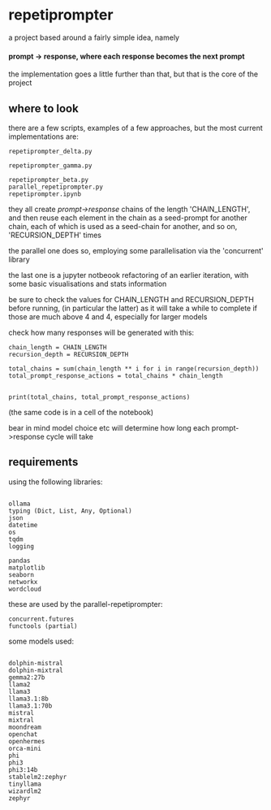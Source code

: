 # repetiprompter

a project based around a fairly simple idea, namely 

#### prompt -> response, where each response becomes the next prompt

the implementation goes a little further than that, but that is the core of the project


## where to look

there are a few scripts, examples of a few approaches, but the most current implementations are: 



```
repetiprompter_delta.py

repetiprompter_gamma.py

repetiprompter_beta.py
parallel_repetiprompter.py
repetiprompter.ipynb

```
they all create *prompt->response* chains of the length 'CHAIN_LENGTH', and then reuse each element in the chain as a seed-prompt for another chain, each of which is used as a seed-chain for another, and so on, 'RECURSION_DEPTH' times

the parallel one does so, employing some parallelisation via the 'concurrent' library

the last one is a jupyter notbeook refactoring of an earlier iteration, with some basic visualisations and stats information


be sure to check the values for CHAIN_LENGTH and RECURSION_DEPTH before running, (in particular the latter) as it will take a while to complete if those are much above 4 and 4, especially for larger models 

check how many responses will be generated with this:

```
chain_length = CHAIN_LENGTH
recursion_depth = RECURSION_DEPTH

total_chains = sum(chain_length ** i for i in range(recursion_depth))
total_prompt_response_actions = total_chains * chain_length


print(total_chains, total_prompt_response_actions)
```

(the same code is in a cell of the notebook)

bear in mind model choice etc will determine how long each prompt->response cycle will take


## requirements

using the following libraries:

```

ollama
typing (Dict, List, Any, Optional)
json
datetime
os
tqdm
logging

pandas 
matplotlib 
seaborn 
networkx 
wordcloud

```

these are used by the parallel-repetiprompter:
```
concurrent.futures
functools (partial)
```


some models used:

```

dolphin-mistral
dolphin-mixtral
gemma2:27b
llama2
llama3
llama3.1:8b
llama3.1:70b
mistral
mixtral
moondream
openchat
openhermes
orca-mini
phi
phi3
phi3:14b
stablelm2:zephyr
tinyllama
wizardlm2
zephyr

```